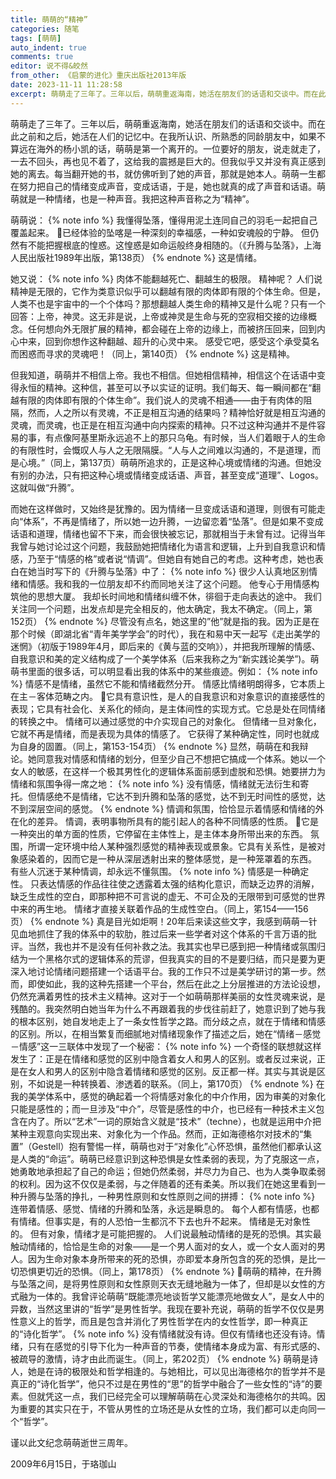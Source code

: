 ```yaml
---
title: 萌萌的“精神”
categories: 随笔
tags: [萌萌]
auto_indent: true
comments: true
editor: 说不得&皎然
from_other: 《启蒙的进化》重庆出版社2013年版
date: 2023-11-11 11:28:58
excerpt: 萌萌走了三年了。三年以后，萌萌重返海南，她活在朋友们的话语和交谈中。而在此之前和之后，她活在人们的记忆中。在我所认识、所熟悉的同龄朋友中，如果不算远在海外的杨小凯的话，萌萌是第一个离开的。一位要好的朋友，说走就走了，一去不回头，再也见不着了，这给我的震撼是巨大的。但我似乎又并没有真正感到她的离去。每当翻开她的书，就仿佛听到了她的声音，那就是她本人。萌萌一生都在努力把自己的情绪变成声音，变成话语，于是，她也就真的成了声音和话语。萌萌就是一种情绪，也是一种声音。我把这种声音称之为“精神”。
---
```


萌萌走了三年了。三年以后，萌萌重返海南，她活在朋友们的话语和交谈中。而在此之前和之后，她活在人们的记忆中。在我所认识、所熟悉的同龄朋友中，如果不算远在海外的杨小凯的话，萌萌是第一个离开的。一位要好的朋友，说走就走了，一去不回头，再也见不着了，这给我的震撼是巨大的。但我似乎又并没有真正感到她的离去。每当翻开她的书，就仿佛听到了她的声音，那就是她本人。萌萌一生都在努力把自己的情绪变成声音，变成话语，于是，她也就真的成了声音和话语。萌萌就是一种情绪，也是一种声音。我把这种声音称之为“精神”。

萌萌说：
{% note info %}
我懂得坠落，懂得用泥土连同自己的羽毛一起把自己覆盖起来。
已经体验的坠喀是一种深刻的幸福感，一种如安魂般的宁静。
但仍然有不能把握根底的惶惑。这惶惑是如命运般终身相随的。（《升腾与坠落》，上海人民出版社1989年出版，第138页）
{% endnote %}
这是情绪。

她又说：
{% note info %}
肉体不能翻越死亡、翻越生的极限。
精神呢？
人们说精神是无限的，它作为类意识似乎可以翻越有限的肉体即有限的个体生命。但是，人类不也是宇宙中的一个个体吗？那想翻越人类生命的精神又是什么呢？只有一个回答：上帝，神灵。这无非是说，上帝或神灵是生命与死的空寂相交接的边缘概念。任何想向外无限扩展的精神，都会碰在上帝的边缘上，而被挤压回来，回到内心中来，回到你想作这种翻越、超升的心灵中来。
感受它吧，感受这个承受莫名而困惑而寻求的灵魂吧！（同上，第140页）
{% endnote %}
这是精神。

但我知道，萌萌并不相信上帝。我也不相信。但她相信精神，相信这个在话语中变得永恒的精神。这种信，甚至可以予以实证的证明。我们每天、每一瞬间都在“翻越有限的肉体即有限的个体生命”。我们说人的灵魂不相通——由于有肉体的阻隔，然而，人之所以有灵魂，不正是相互沟通的结果吗？精神恰好就是相互沟通的灵魂，而灵魂，也正是在相互沟通中向内探索的精神。只不过这种沟通并不是件容易的事，有点像阿基里斯永远追不上的那只乌龟。有时候，当人们着眼于人的生命的有限性时，会慨叹人与人之无限隔膜。“人与人之间难以沟通的，不是道理，而是心境。”（同上，第137页）萌萌所追求的，正是这种心境或情绪的沟通。但她没有别的办法，只有把这种心境或情绪变成话语、声音，甚至变成“道理”、Logos。这就叫做“升腾”。

而她在这样做时，又始终是犹豫的。因为情绪一旦变成话语和道理，则很有可能走向“体系”，不再是情绪了，所以她一边升腾，一边留恋着“坠落”。但是如果不变成话语和道理，情绪也留不下来，而会很快被忘记，那就相当于未曾有过。记得当年我曾与她讨论过这个问题，我鼓励她把情绪化为语言和逻辑，上升到自我意识和情感，乃至于“情感的格”或者说“情调”。但她自有她自己的考虑。这种考虑，她也表白在她当时写下的《升腾与坠落》中了：
{% note info %}
很少人认真地区别情绪和情感。我和我的一位朋友却不约而同地关注了这个问题。
他专心于用情感构筑他的思想大厦。
我却长时间地和情绪纠缠不休，徘徊于走向表达的途中。
我们关注同一个问题，出发点却是完全相反的，他太确定，我太不确定。（同上，第152页）
{% endnote %}
尽管没有点名，她这里的”他”就是指的我。因为正是在那个时候（即湖北省“青年美学学会”的时代），我在和易中天一起写《走出美学的迷惘》（初版于1989年4月，即后来的《黄与蓝的交响》），并把我所理解的情感、自我意识和美的定义结构成了一个美学体系（后来我称之为“新实践论美学”)。萌萌书里面的很多话，可以明显看出我的体系中的某些痕迹。例如：
{% note info %}
情感不是情绪，虽然它不能和情绪截然分开。
情感比情绪明朗得多，它本质上在主－客体范畴之内。
它具有意识性，是人的自我意识和对象意识的直接感性的表现；它具有社会化、关系化的倾向，是主体间性的实现方式。它总是处在同情绪的转换之中。
情绪可以通过感觉的中介实现自己的对象化。
但情绪一旦对象化，它就不再是情绪，而是表现为具体的情感了。
它获得了某种确定性，同时也就成为自身的固置。（同上，第153-154页）
{% endnote %}
显然，萌萌在和我辩论。她同意我对情感和情绪的划分，但至少自己不想把它搞成一个体系。她以一个女人的敏感，在这样一个极其男性化的逻辑体系面前感到虚脱和恐惧。她要拼力为情绪和氛围争得一席之地：
{% note info %}
没有情感，情绪就无法衍生和寄托。但情感绝不是情绪，它达不到升腾和坠落的感觉，达不到无时间性的感觉，达不到深层空间的感觉。
{% endnote %}
情调和氛围，恰恰显示着情感和情绪的外在化的差异。
情调，表明事物所具有的能引起人的各种不同情感的性质。
它是一种突出的单方面的性质，它停留在主体性上，是主体本身所带出来的东西。
氛围，所谓一定环境中给人某种强烈感觉的精神表现或景象。它具有关系性，是被对象感染着的，因而它是一种从深层透射出来的整体感觉，是一种笼罩着的东西。
有些人沉迷于某种情调，却永远不懂氛围。
{% note info %}
情感是一种确定性。
只表达情感的作品往往使之透露着太强的结构化意识，而缺乏边界的消解，缺乏生成性的空白，即那种把不可言说的虚无、不可企及的无限带到可感觉的世界中来的再生地。
情绪才直接关联着作品的生成性空白。（同上，笫154——156页）
{% endnote %}
真是目光如炬啊！20年后来读这些文字，我感到萌萌一针见血地抓住了我的体系中的软肋，胜过后来一些学者对这个体系的千言万语的批评。当然，我也并不是没有任何补救之法。我其实也早已感到把一种情绪或氛围归结为一个黑格尔式的逻辑体系的荒谬，但我真实的目的不是要归结，而只是要为更深入地讨论情绪问题搭建一个话语平台。我的工作只不过是美学研讨的第一步。然而，即使如此，我的这种先搭建一个平台，然后在此之上分层推进的方法论设想，仍然充满着男性的技术主义精神。这对于一个如萌萌那样美丽的女性灵魂来说，是残酷的。我突然明白她当年为什么不再跟着我的步伐往前赶了，她意识到了她与我的根本区别，她自发地走上了一条女性哲学之路。而分歧之点，就在于情绪和情感的区别。所以，在相当繁复而细腻地对情绪现象作了描述之后，她在“情绪－感觉－情感”这一三联体中发现了一个秘密：
{% note info %}
一个奇怪的联想就这样发生了：正是在情绪和感觉的区别中隐含着女人和男人的区别。或者反过来说，正是在女人和男人的区别中隐含着情绪和感觉的区别。反正都一样。其实与其说是区别，不如说是一种转换着、渗透着的联系。（同上，第170页）
{% endnote %}
在我的美学体系中，感觉的确起着一个将情感对象化的中介作用，因为审美的对象化只能是感性的；而一旦涉及“中介”，尽管是感性的中介，也已经有一种技术主义包含在内了。所以“艺术”一词的原始含义就是“技术”（techne），也就是运用中介把某种主观意向实现出来、对象化为一个作品。然而，正如海德格尔对技术的“集置”（Gestell）抱有警惕一样，萌萌也对于“对象化”心怀恐惧，虽然他们都承认这是人类的“命运”。萌萌已经意识到这种恐惧是女性柔弱的表现，为了克服这一点，她勇敢地承担起了自己的命运；但她仍然柔弱，并尽力为自己、也为人类争取柔弱的权利。因为这不仅仅是柔弱，与之伴随着的还有柔美。所以我们在她这里看到一种升腾与坠落的挣扎，一种男性原则和女性原则之间的拼搏：
{% note info %}
连带着情感、感觉、情绪的升腾和坠落，永远是瞬息的。
每个人都有情感，也都有情绪。但事实是，有的人恐怕一生都沉不下去也升不起来。
情绪是无对象性的。
但有对象，情绪才是可能把握的。
人们说最触动情绪的是死的恐惧。其实最触动情绪的，恰恰是生命的对象——是一个男人面对的女人，或一个女人面对的男人。因为生命对象本身所带来的死的恐惧，亦即爱本身所包含的死的恐惧，是比一切恐惧更切近的恐惧。（同上，第178页）
{% endnote %}
萌萌的精神，在升腾与坠落之间，是将男性原则和女性原则天衣无缝地融为一体了，但却是以女性的方式融为一体的。我曾评论萌萌“既能漂亮地谈哲学又能漂亮地做女人”，是女人中的异数，当然这里讲的“哲学”是男性哲学。我现在要补充说，萌萌的哲学不仅仅是男性意义上的哲学，而且是包含并消化了男性哲学在内的女性哲学，即一种真正的“诗化哲学”。
{% note info %}
没有情绪就没有诗。但仅有情绪也还没有诗。情绪，只有在感觉的引导下化为一种声音的节奏，使情绪本身成为富、有形式感的、被疏导的激情，诗才由此而诞生。（同上，笫202页）
{% endnote %}
萌萌是诗人，她是在诗的极限处和哲学相逢的。与她相比，可以见出海德格尔的哲学并不是真正的“诗化哲学”，他只不过是在男性的“思”的哲学中融合了一些女性的“诗”的要素。但就凭这一点，我们已经完全可以理解萌萌在心灵深处和海德格尔的共鸣。因为重要的其实只在于，不管从男性的立场还是从女性的立场，我们都可以走向同一个“哲学”。

谨以此文纪念萌萌逝世三周年。

2009年6月15日，于珞珈山
